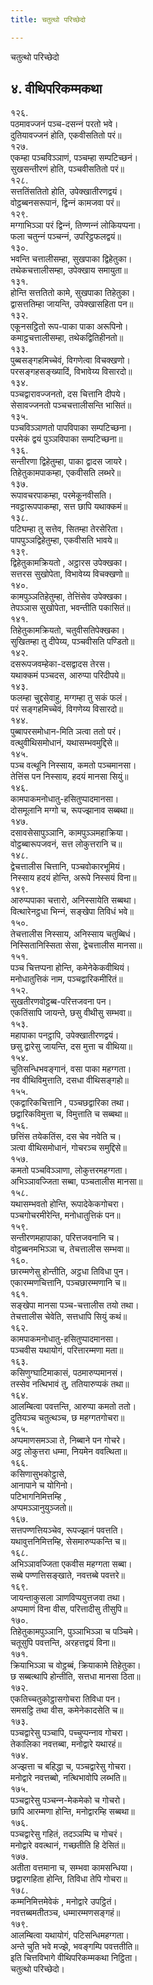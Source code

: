 ```yaml
---
title: चतुत्थो परिच्छेदो

---
```

चतुत्थो परिच्छेदो  


## ४. वीथिपरिकम्मकथा

१२६.  
पठमावज्‍जनं पञ्‍च-दसन्‍नं परतो भवे।  
दुतियावज्‍जनं होति, एकवीसतितो परं॥  
१२७.  
एकम्हा पञ्‍चविञ्‍ञाणं, पञ्‍चम्हा सम्पटिच्छनं।  
सुखसन्तीरणं होति, पञ्‍चवीसतितो परं॥  
१२८.  
सत्ततिंसतितो होति, उपेक्खातीरणद्वयं।  
वोट्ठब्बनसरूपानं, द्विन्‍नं कामजवा परं॥  
१२९.  
मग्गाभिञ्‍ञा परं द्विन्‍नं, तिण्णन्‍नं लोकियप्पना।  
फला चतुन्‍नं पञ्‍चन्‍नं, उपरिट्ठफलद्वयं॥  
१३०.  
भवन्ति चत्तालीसम्हा, सुखपाका द्विहेतुका।  
तथेकचत्तालीसम्हा, उपेक्खाय समायुता॥  
१३१.  
होन्ति सत्ततितो कामे, सुखपाका तिहेतुका।  
द्वासत्ततिम्हा जायन्ति, उपेक्खासहिता पन॥  
१३२.  
एकूनसट्ठितो रूप-पाका पाका अरूपिनो।  
कमाट्ठचत्तालीसम्हा, तथेकद्वितिहीनतो॥  
१३३.  
पुब्बसङ्गहमिच्‍चेवं, विगणेत्वा विचक्खणो।  
परसङ्गहसङ्ख्यादिं, विभावेय्य विसारदो॥  
१३४.  
पञ्‍चद्वारावज्‍जनतो, दस चित्तानि दीपये।  
सेसावज्‍जनतो पञ्‍चचत्तालीसन्ति भासितं॥  
१३५.  
पञ्‍चविञ्‍ञाणतो पापविपाका सम्पटिच्छना।  
परमेकं द्वयं पुञ्‍ञविपाका सम्पटिच्छना॥  
१३६.  
सन्तीरणा द्विहेतुम्हा, पाका द्वादस जायरे।  
तिहेतुकामपाकम्हा, एकवीसति लब्भरे॥  
१३७.  
रूपावचरपाकम्हा, परमेकूनवीसति।  
नवट्ठारूपपाकम्हा, सत्त छापि यथाक्‍कमं॥  
१३८.  
पटिघम्हा तु सत्तेव, सितम्हा तेरसेरिता।  
पापपुञ्‍ञद्विहेतुम्हा, एकवीसति भावये॥  
१३९.  
द्विहेतुकामक्रियतो , अट्ठारस उपेक्खका।  
सत्तरस सुखोपेता, विभावेय्य विचक्खणो॥  
१४०.  
कामपुञ्‍ञतिहेतुम्हा, तेत्तिंसेव उपेक्खका।  
तेपञ्‍ञास सुखोपेता, भवन्तीति पकासितं॥  
१४१.  
तिहेतुकामक्रियतो, चतुवीसतिपेक्खका।  
सुखितम्हा तु दीपेय्य, पञ्‍चवीसति पण्डितो॥  
१४२.  
दसरूपजवम्हेका-दसद्वादस तेरस।  
यथाक्‍कमं पञ्‍चदस, आरुप्पा परिदीपये॥  
१४३.  
फलम्हा चुद्दसेवाहु, मग्गम्हा तु सकं फलं।  
परं सङ्गहमिच्‍चेवं, विगणेय्य विसारदो॥  
१४४.  
पुब्बापरसमोधान-मिति ञत्वा ततो परं।  
वत्थुवीथिसमोधानं, यथासम्भवमुद्दिसे॥  
१४५.  
पञ्‍च वत्थूनि निस्साय, कमतो पञ्‍चमानसा।  
तेत्तिंस पन निस्साय, हदयं मानसा सियुं॥  
१४६.  
कामपाकमनोधातु-हसितुप्पादमानसा।  
दोसमूलानि मग्गो च, रूपज्झानाव सब्बथा॥  
१४७.  
दसावसेसापुञ्‍ञानि, कामपुञ्‍ञमहाक्रिया।  
वोट्ठब्बारूपजवनं, सत्त लोकुत्तरानि च॥  
१४८.  
द्वेचत्तालीस चित्तानि, पञ्‍चवोकारभूमियं।  
निस्साय हदयं होन्ति, अरूपे निस्सयं विना॥  
१४९.  
आरुप्पपाका चत्तारो, अनिस्सायेति सब्बथा।  
वित्थारेनट्ठधा भिन्‍नं, सङ्खेपा तिविधं भवे॥  
१५०.  
तेचत्तालीस निस्साय, अनिस्साय चतुब्बिधं।  
निस्सितानिस्सिता सेसा, द्वेचत्तालीस मानसा॥  
१५१.  
पञ्‍च चित्तप्पना होन्ति, कमेनेकेकवीथियं।  
मनोधातुत्तिकं नाम, पञ्‍चद्वारिकमीरितं॥  
१५२.  
सुखतीरणवोट्ठब्ब-परित्तजवना पन।  
एकतिंसापि जायन्ते, छसु वीथीसु सम्भवा॥  
१५३.  
महापाका पनट्ठापि, उपेक्खातीरणद्वयं।  
छसु द्वारेसु जायन्ति, दस मुत्ता च वीथिया॥  
१५४.  
चुतिसन्धिभवङ्गानं, वसा पाका महग्गता।  
नव वीथिविमुत्ताति, दसधा वीथिसङ्गहो॥  
१५५.  
एकद्वारिकचित्तानि , पञ्‍चछद्वारिका तथा।  
छद्वारिकविमुत्ता च, विमुत्ताति च सब्बथा॥  
१५६.  
छत्तिंस तयेकतिंस, दस चेव नवेति च।  
ञत्वा वीथिसमोधानं, गोचरञ्‍च समुद्दिसे॥  
१५७.  
कमतो पञ्‍चविञ्‍ञाणा, लोकुत्तरमहग्गता।  
अभिञ्‍ञावज्‍जिता सब्बा, पञ्‍चतालीस मानसा॥  
१५८.  
यथासम्भवतो होन्ति, रूपादेकेकगोचरा।  
पञ्‍चगोचरमीरेन्ति, मनोधातुत्तिकं पन॥  
१५९.  
सन्तीरणमहापाका, परित्तजवनानि च।  
वोट्ठब्बनमभिञ्‍ञा च, तेचत्तालीस सम्भवा॥  
१६०.  
छारम्मणेसु होन्तीति, अट्ठधा तिविधा पुन।  
एकारम्मणचित्तानि, पञ्‍चछारम्मणानि च॥  
१६१.  
सङ्खेपा मानसा पञ्‍च-चत्तालीस तयो तथा।  
तेचत्तालीस चेवेति, सत्तधापि सियुं कथं॥  
१६२.  
कामपाकमनोधातु-हसितुप्पादमानसा।  
पञ्‍चवीस यथायोगं, परित्तारम्मणा मता॥  
१६३.  
कसिणुग्घाटिमाकासं, पठमारुप्पमानसं।  
तस्सेव नत्थिभावं तु, ततियारुप्पकं तथा॥  
१६४.  
आलम्बित्वा पवत्तन्ति, आरुप्पा कमतो ततो।  
दुतियञ्‍च चतुत्थञ्‍च, छ महग्गतगोचरा॥  
१६५.  
अप्पमाणसमञ्‍ञा ते, निब्बाने पन गोचरे।  
अट्ठ लोकुत्तरा धम्मा, नियमेन ववत्थिता॥  
१६६.  
कसिणासुभकोट्ठासे,  
आनापाने च योगिनो।  
पटिभागनिमित्तम्हि ,  
अप्पमञ्‍ञानुयुञ्‍जतो॥  
१६७.  
सत्तपण्णत्तियञ्‍चेव, रूपज्झानं पवत्तति।  
यथावुत्तनिमित्तम्हि, सेसमारुप्पकन्ति च॥  
१६८.  
अभिञ्‍ञावज्‍जिता एकवीस महग्गता सब्बा।  
सब्बे पण्णत्तिसङ्खाते, नवत्तब्बे पवत्तरे॥  
१६९.  
जायन्ताकुसला ञाणविप्पयुत्तजवा तथा।  
अप्पमाणं विना वीस, परित्तादीसु तीसुपि॥  
१७०.  
तिहेतुकामपुञ्‍ञानि, पुञ्‍ञाभिञ्‍ञा च पञ्‍चिमे।  
चतूसुपि पवत्तन्ति, अरहत्तद्वयं विना॥  
१७१.  
क्रियाभिञ्‍ञा च वोट्ठब्बं, क्रियाकामे तिहेतुका।  
छ सब्बत्थापि होन्तीति, सत्तधा मानसा ठिता॥  
१७२.  
एकतिच्‍चतुकोट्ठासगोचरा तिविधा पन।  
समसट्ठि तथा वीस, कमेनेकादसेति च॥  
१७३.  
पञ्‍चद्वारेसु पञ्‍चापि, पच्‍चुप्पन्‍नाव गोचरा।  
तेकालिका नवत्तब्बा, मनोद्वारे यथारहं॥  
१७४.  
अज्झत्ता च बहिद्धा च, पञ्‍चद्वारेसु गोचरा।  
मनोद्वारे नवत्तब्बो, नत्थिभावोपि लब्भति॥  
१७५.  
पञ्‍चद्वारेसु पञ्‍चन्‍न-मेकमेको च गोचरो।  
छापि आरम्मणा होन्ति, मनोद्वारम्हि सब्बथा॥  
१७६.  
पञ्‍चद्वारेसु गहितं, तदञ्‍ञम्पि च गोचरं।  
मनोद्वारे ववत्थानं, गच्छतीति हि देसितं॥  
१७७.  
अतीता वत्तमाना च, सम्भवा कामसन्धिया।  
छद्वारगहिता होन्ति, तिविधा तेपि गोचरा॥  
१७८.  
कम्मनिमित्तमेवेकं , मनोद्वारे उपट्ठितं।  
नवत्तब्बमतीतञ्‍च, धम्मारम्मणसङ्गहं॥  
१७९.  
आलम्बित्वा यथायोगं, पटिसन्धिमहग्गता।  
अन्ते चुति भवे मज्झे, भवङ्गम्पि पवत्ततीति॥  
इति चित्तविभागे वीथिपरिकम्मकथा निट्ठिता।  
चतुत्थो परिच्छेदो।  